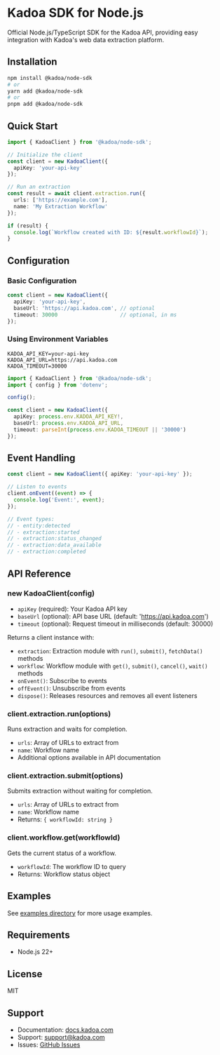 # Kadoa SDK for Node.js

Official Node.js/TypeScript SDK for the Kadoa API, providing easy integration with Kadoa's web data extraction platform.

## Installation

```bash
npm install @kadoa/node-sdk
# or
yarn add @kadoa/node-sdk
# or
pnpm add @kadoa/node-sdk
```


## Quick Start

```typescript
import { KadoaClient } from '@kadoa/node-sdk';

// Initialize the client
const client = new KadoaClient({
  apiKey: 'your-api-key'
});

// Run an extraction
const result = await client.extraction.run({
  urls: ['https://example.com'],
  name: 'My Extraction Workflow'
});

if (result) {
  console.log(`Workflow created with ID: ${result.workflowId}`);
}
```

## Configuration

### Basic Configuration

```typescript
const client = new KadoaClient({
  apiKey: 'your-api-key',
  baseUrl: 'https://api.kadoa.com', // optional
  timeout: 30000                    // optional, in ms
});
```

### Using Environment Variables

```env
KADOA_API_KEY=your-api-key
KADOA_API_URL=https://api.kadoa.com
KADOA_TIMEOUT=30000
```

```typescript
import { KadoaClient } from '@kadoa/node-sdk';
import { config } from 'dotenv';

config();

const client = new KadoaClient({
  apiKey: process.env.KADOA_API_KEY!,
  baseUrl: process.env.KADOA_API_URL,
  timeout: parseInt(process.env.KADOA_TIMEOUT || '30000')
});
```

## Event Handling

```typescript
const client = new KadoaClient({ apiKey: 'your-api-key' });

// Listen to events
client.onEvent((event) => {
  console.log('Event:', event);
});

// Event types:
// - entity:detected
// - extraction:started
// - extraction:status_changed
// - extraction:data_available
// - extraction:completed
```

## API Reference

### new KadoaClient(config)
- `apiKey` (required): Your Kadoa API key
- `baseUrl` (optional): API base URL (default: 'https://api.kadoa.com')
- `timeout` (optional): Request timeout in milliseconds (default: 30000)

Returns a client instance with:
- `extraction`: Extraction module with `run()`, `submit()`, `fetchData()` methods
- `workflow`: Workflow module with `get()`, `submit()`, `cancel()`, `wait()` methods
- `onEvent()`: Subscribe to events
- `offEvent()`: Unsubscribe from events
- `dispose()`: Releases resources and removes all event listeners

### client.extraction.run(options)
Runs extraction and waits for completion.
- `urls`: Array of URLs to extract from
- `name`: Workflow name
- Additional options available in API documentation

### client.extraction.submit(options)
Submits extraction without waiting for completion.
- `urls`: Array of URLs to extract from
- `name`: Workflow name
- Returns: `{ workflowId: string }`

### client.workflow.get(workflowId)
Gets the current status of a workflow.
- `workflowId`: The workflow ID to query
- Returns: Workflow status object

## Examples

See [examples directory](https://github.com/kadoa-org/kadoa-sdks/tree/main/examples/node-examples) for more usage examples.

## Requirements

- Node.js 22+

## License

MIT

## Support

- Documentation: [docs.kadoa.com](https://docs.kadoa.com)
- Support: [support@kadoa.com](mailto:support@kadoa.com)
- Issues: [GitHub Issues](https://github.com/kadoa-org/kadoa-sdks/issues)